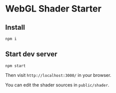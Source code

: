 # WebGL Shader Starter

## Install

    npm i

## Start dev server

    npm start

Then visit `http://localhost:3000/` in your browser.

You can edit the shader sources in `public/shader`.
